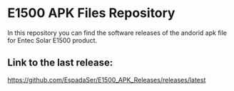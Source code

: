 # E1500 APK Files Repository

In this repository you can find the software releases of the andorid apk file for Entec Solar E1500 product.

## Link to the last release:

https://github.com/EspadaSer/E1500_APK_Releases/releases/latest
